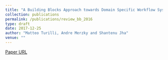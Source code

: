 ```yaml
---
title: "A Building Blocks Approach towards Domain Specific Workflow Systems?"
collection: publications
permalink: /publications/review_bb_2016
type: draft
date: 2017-12-25
author: "Matteo Turilli, Andre Merzky and Shantenu Jha"
venue: ""
---
```

[Paper URL](http://arxiv.org/abs/1609.03484)
